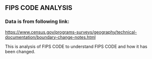 FIPS CODE ANALYSIS
--



### Data is from following link:

https://www.census.gov/programs-surveys/geography/technical-documentation/boundary-change-notes.html

This is analysis of FIPS CODE to understand FIPS CODE and how it has been changed.
